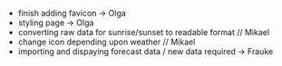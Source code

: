 - finish adding favicon -> Olga
- styling page -> Olga
- converting raw data for sunrise/sunset to readable format // Mikael 
- change icon depending upon weather // Mikael 
- importing and dispaying forecast data / new data required -> Frauke

